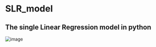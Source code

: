 # SLR_model
## The single Linear Regression model in python

![image](https://github.com/Ali7040/SLR_model/assets/81979505/b9b45f44-9666-47f0-81f9-0effe64b8129)

